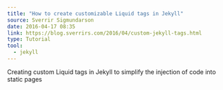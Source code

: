 ```yaml
---
title: "How to create customizable Liquid tags in Jekyll"
source: Sverrir Sigmundarson
date: 2016-04-17 08:35
link: https://blog.sverrirs.com/2016/04/custom-jekyll-tags.html
type: Tutorial
tool:
  - jekyll
---
```

Creating custom Liquid tags in Jekyll to simplify the injection of code into static pages






